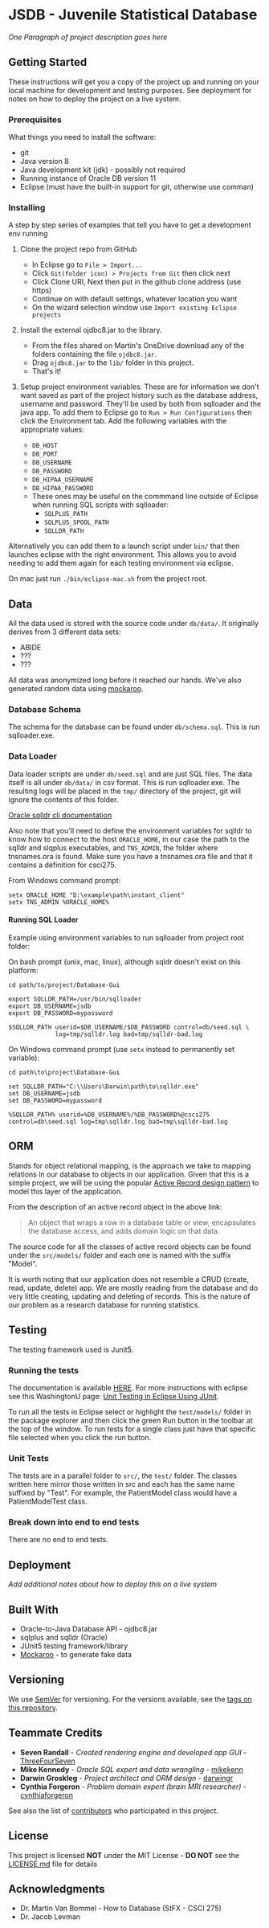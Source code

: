 # JSDB - Juvenile Statistical Database

_One Paragraph of project description goes here_

## Getting Started

These instructions will get you a copy of the project up and running on your
local machine for development and testing purposes. See deployment for notes on
how to deploy the project on a live system.

### Prerequisites

What things you need to install the software:

 - git
 - Java version 8
 - Java development kit (jdk) - possibly not required
 - Running instance of Oracle DB version 11
 - Eclipse (must have the built-in support for git, otherwise use comman)


### Installing

A step by step series of examples that tell you have to get a development env running

 1. Clone the project repo from GitHub
    - In Eclipse go to `File > Import...`
    - Click `Git(folder icon) > Projects from Git` then click next
    - Click Clone URI, Next then put in the github clone address (use https)
    - Continue on with default settings, whatever location you want
    - On the wizard selection window use `Import existing Eclipse projects`

 2. Install the external ojdbc8.jar to the library.
    - From the files shared on Martin's OneDrive download any of the folders
    containing the file `ojdbc8.jar`.
    - Drag `ojdbc8.jar` to the `lib/` folder in this project.
    - That's it!

 3. Setup project environment variables. These are for information we don't
 want saved as part of the project history such as the database address,
 username and password. They'll be used by both from sqlloader and the java
 app. To add them to Eclipse go to `Run > Run Configurations` then click the
 Environment tab. Add the following variables with the appropriate values:
    - `DB_HOST`
    - `DB_PORT`
    - `DB_USERNAME`
    - `DB_PASSWORD`
    - `DB_HIPAA_USERNAME`
    - `DB_HIPAA_PASSWORD`
    - These ones may be useful on the commmand line outside of Eclipse when
    running SQL scripts with sqlloader:
      - `SQLPLUS_PATH`
      - `SQLPLUS_SPOOL_PATH`
      - `SQLLDR_PATH`

 Alternatively you can add them to a launch script under `bin/` that then
 launches eclipse with the right environment. This allows you to avoid needing
 to add them again for each testing environment via eclipse.

 On mac just run `./bin/eclipse-mac.sh` from the project root.


## Data
All the data used is stored with the source code under `db/data/`.
It originally derives from 3 different data sets:
 - ABIDE
 - ???
 - ???

All data was anonymized long before it reached our hands.
We've also generated random data using [mockaroo](https://www.mockaroo.com/).

### Database Schema
The schema for the database can be found under `db/schema.sql`. This is run
sqlloader.exe.

### Data Loader
Data loader scripts are under `db/seed.sql` and are just SQL files. The data
itself is all under `db/data/` in csv format. This is run
sqlloader.exe. The resulting logs will be placed in the `tmp/` directory of
the project, git will ignore the contents of this folder.

[Oracle sqlldr cli documentation](https://docs.oracle.com/cd/B19306_01/server.102/b14215/ldr_params.htm)

Also note that you'll need to define the environment variables for sqlldr to
know how to connect to the host `ORACLE_HOME`, in our case the path to the
sqlldr and slqplus executables, and `TNS_ADMIN`, the folder where tnsnames.ora
is found. Make sure you have a tnsnames.ora file and that it contains a
definition for csci275.

From Windows command prompt:
```shell
setx ORACLE_HOME "D:\example\path\instant_client"
setx TNS_ADMIN %ORACLE_HOME%
```


#### Running SQL Loader
Example using environment variables to run sqlloader from project root folder:

On bash prompt (unix, mac, linux), although sqldr doesn't exist on this platform:
```shell
cd path/to/project/Database-Gui

export SQLLDR_PATH=/usr/bin/sqlloader
export DB_USERNAME=jsdb
export DB_PASSWORD=mypassword

$SQLLDR_PATH userid=$DB_USERNAME/$DB_PASSWORD control=db/seed.sql \
             log=tmp/sqlldr.log bad=tmp/sqlldr-bad.log
```

On Windows command prompt (use `setx` instead to permanently set variable):
```shell
cd path\to\project\Database-Gui

set SQLLDR_PATH="C:\\Users\Darwin\path\to\sqlldr.exe"
set DB_USERNAME=jsdb
set DB_PASSWORD=mypassword

%SQLLDR_PATH% userid=%DB_USERNAME%/%DB_PASSWORD%@csci275 control=db\seed.sql log=tmp\sqlldr.log bad=tmp\sqlldr-bad.log
```


## ORM
Stands for object relational mapping, is the approach we take to mapping
relations in our database to objects in our application.
Given that this is a simple project, we will be using the popular
[Active Record design pattern](https://www.martinfowler.com/eaaCatalog/activeRecord.html) 
to model this layer of the application.

From the description of an active record object in the above link:
> An object that wraps a row in a database table or view, encapsulates the
> database access, and adds domain logic on that data.

The source code for all the classes of active record objects can be found under
the `src/models/` folder and each one is named with the suffix "Model".

It is worth noting that our application does not resemble a CRUD (create, read,
update, delete) app. We are mostly reading from the database and do very little
creating, updating and deleting of records. This is the nature of our problem
as a research database for running statistics.



## Testing
The testing framework used is Junit5.

### Running the tests
The documentation is available [HERE](https://junit.org/junit5/docs/current/user-guide/). For more instructions with eclipse see this WashingtonU page: 
[Unit Testing in Eclipse Using JUnit](http://faculty.washington.edu/stepp/courses/2005spring/tcss360/handouts/6-junit_eclipse_2.html).

To run all the tests in Eclipse select or highlight the `test/models/` folder in the package explorer and then click the green Run button in the toolbar at the top of the window.
To run tests for a single class just have that specific file selected when you click the run button.

### Unit Tests
The tests are in a parallel folder to `src/`, the `test/` folder. The classes
written here mirror those written in src and each has the same name suffixed by
"Test". For example, the PatientModel class would have a PatientModelTest
class.


### Break down into end to end tests
There are no end to end tests.


## Deployment

_Add additional notes about how to deploy this on a live system_

## Built With

* Oracle-to-Java Database API - ojdbc8.jar
* sqlplus and sqlldr (Oracle)
* JUnit5 testing framework/library
* [Mockaroo](https://www.mockaroo.com) - to generate fake data


## Versioning

We use [SemVer](http://semver.org/) for versioning. For the versions available, see the [tags on this repository](https://github.com/ThreeFourSeven/Database-Gui/tags).

## Teammate Credits

* **Seven Randall** - *Created rendering engine and developed app GUI* - [ThreeFourSeven](https://github.com/ThreeFourSeven)
* **Mike Kennedy** - *Oracle SQL expert and data wrangling* - [mikekenn](https://github.com/mikekenn)
* **Darwin Groskleg** - *Project architect and ORM design* - [darwingr](https://github.com/darwingr)
* **Cynthia Forgeron** - *Problem domain expert (brain MRI researcher)* - [cynthiaforgeron](https://github.com/cynthiaforgeron)

See also the list of [contributors](https://github.com/ThreeFourSeven/Database-Gui/contributors) who participated in this project.

## License

This project is licensed **NOT** under the MIT License - **DO NOT** see the [LICENSE.md](LICENSE.md) file for details

## Acknowledgments

* Dr. Martin Van Bommel - How to Database (StFX - CSCI 275)
* Dr. Jacob Levman
